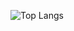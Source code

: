 ![Top Langs](https://github-readme-stats.vercel.app/api/top-langs/?username=your-github-username&theme=tokyonight)

